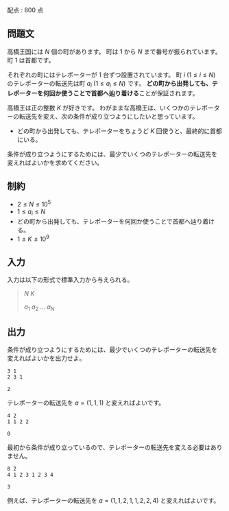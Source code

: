 配点 : $800$ 点

## 問題文

高橋王国には $N$ 個の町があります。
町は $1$ から $N$ まで番号が振られています。
町 $1$ は首都です。

それぞれの町にはテレポーターが $1$ 台ずつ設置されています。
町 $i$ ($1 \leq i \leq N$) のテレポーターの転送先は町 $a_i$ ($1 \leq a_i \leq N$) です。
**どの町から出発しても、テレポーターを何回か使うことで首都へ辿り着ける**ことが保証されます。

高橋王は正の整数 $K$ が好きです。
わがままな高橋王は、いくつかのテレポーターの転送先を変え、次の条件が成り立つようにしたいと思っています。

- どの町から出発しても、テレポーターをちょうど $K$ 回使うと、最終的に首都にいる。

条件が成り立つようにするためには、最少でいくつのテレポーターの転送先を変えればよいかを求めてください。

## 制約

- $2 \leq N \leq 10^5$
- $1 \leq a_i \leq N$
- どの町から出発しても、テレポーターを何回か使うことで首都へ辿り着ける。
- $1 \leq K \leq 10^9$

## 入力

入力は以下の形式で標準入力から与えられる。

> $N$ $K$
> 
> $a_1$ $a_2$ $...$ $a_N$

## 出力

条件が成り立つようにするためには、最少でいくつのテレポーターの転送先を変えればよいかを出力せよ。

```input1
3 1
2 3 1
```

```output1
2
```

テレポーターの転送先を $a = (1,1,1)$ と変えればよいです。

```input2
4 2
1 1 2 2
```

```output2
0
```

最初から条件が成り立っているので、テレポーターの転送先を変える必要はありません。

```input3
8 2
4 1 2 3 1 2 3 4
```

```output3
3
```

例えば、テレポーターの転送先を $a = (1,1,2,1,1,2,2,4)$ と変えればよいです。